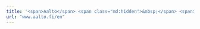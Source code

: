 ```yaml
---
title: '<span>Aalto</span> <span class="md:hidden">&nbsp;</span> <span>University</span> '
url: "www.aalto.fi/en"
---
```


